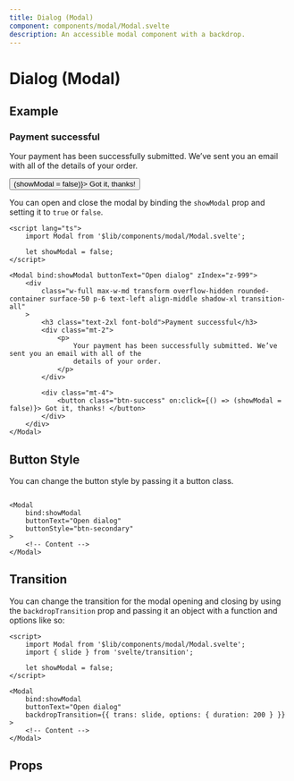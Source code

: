 ```yaml
---
title: Dialog (Modal)
component: components/modal/Modal.svelte
description: An accessible modal component with a backdrop.
---
```


<script>
    import Usage from '../Usage.svelte';
    import PropsTable from './PropsTable.svelte';
    import docs from '$lib/components/modal/Modal.svelte?raw&sveld';
    import Modal from '$lib/components/modal/Modal.svelte';

    let showModal = false;
</script>

# Dialog (Modal)

## Example

<Usage padding="py-20">
    <Modal bind:showModal buttonText="Open dialog" zIndex="z-999">
        <div
            class="w-full max-w-md transform overflow-hidden rounded-container surface-50 p-6 text-left align-middle shadow-xl transition-all"
        >
            <h3 class="text-2xl font-bold">Payment successful</h3>
            <div class="mt-2">
                <p>
                    Your payment has been successfully submitted. We’ve sent you an email with all of the
                    details of your order.
                </p>
            </div>
            <div class="mt-4">
                <button class="btn-success" on:click={() => (showModal = false)}> Got it, thanks! </button>
            </div>
        </div>
    </Modal>
</Usage>

You can open and close the modal by binding the `showModal` prop and setting it to `true` or `false`.

```svelte
<script lang="ts">
	import Modal from '$lib/components/modal/Modal.svelte';

	let showModal = false;
</script>

<Modal bind:showModal buttonText="Open dialog" zIndex="z-999">
	<div
		class="w-full max-w-md transform overflow-hidden rounded-container surface-50 p-6 text-left align-middle shadow-xl transition-all"
	>
		<h3 class="text-2xl font-bold">Payment successful</h3>
		<div class="mt-2">
			<p>
				Your payment has been successfully submitted. We’ve sent you an email with all of the
				details of your order.
			</p>
		</div>

		<div class="mt-4">
			<button class="btn-success" on:click={() => (showModal = false)}> Got it, thanks! </button>
		</div>
	</div>
</Modal>
```

## Button Style

You can change the button style by passing it a button class.

```svelte

<Modal
	bind:showModal
	buttonText="Open dialog"
    buttonStyle="btn-secondary"
>
    <!-- Content -->
</Modal>
```

## Transition

You can change the transition for the modal opening and closing by using the `backdropTransition` prop and passing it an object with a function and options like so:

```svelte
<script>
    import Modal from '$lib/components/modal/Modal.svelte';
	import { slide } from 'svelte/transition';

	let showModal = false;
</script>

<Modal
	bind:showModal
	buttonText="Open dialog"
	backdropTransition={{ trans: slide, options: { duration: 200 } }}
>
    <!-- Content -->
</Modal>
```

## Props

<PropsTable props={docs.props} />